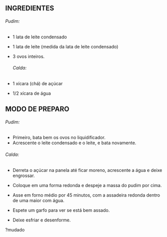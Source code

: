 ## INGREDIENTES
 ###### Pudim:

* 1 lata de leite condensado

* 1 lata de leite (medida da lata de leite condensado)

* 3 ovos inteiros.

  ###### Calda:

* 1 xícara (chá) de açúcar

* 1/2 xícara de água

## MODO DE PREPARO

###### Pudim:
* Primeiro, bata bem os ovos no liquidificador.
* Acrescente o leite condensado e o leite, e bata novamente.
###### Calda:
* Derreta o açúcar na panela até ficar moreno, acrescente a água e deixe engrossar.

* Coloque em uma forma redonda e despeje a massa do pudim por cima.

* Asse em forno médio por 45 minutos, com a assadeira redonda dentro de uma maior com água.

* Espete um garfo para ver se está bem assado.

* Deixe esfriar e desenforme.



?mudado